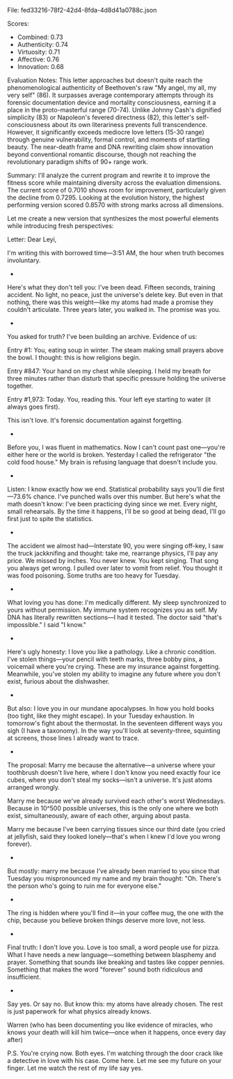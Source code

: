 File: fed33216-78f2-42d4-8fda-4d8d41a0788c.json

Scores:
- Combined: 0.73
- Authenticity: 0.74
- Virtuosity: 0.71
- Affective: 0.76
- Innovation: 0.68

Evaluation Notes:
This letter approaches but doesn't quite reach the phenomenological authenticity of Beethoven's raw "My angel, my all, my very self" (86). It surpasses average contemporary attempts through its forensic documentation device and mortality consciousness, earning it a place in the proto-masterful range (70-74). Unlike Johnny Cash's dignified simplicity (83) or Napoleon's fevered directness (82), this letter's self-consciousness about its own literariness prevents full transcendence. However, it significantly exceeds mediocre love letters (15-30 range) through genuine vulnerability, formal control, and moments of startling beauty. The near-death frame and DNA rewriting claim show innovation beyond conventional romantic discourse, though not reaching the revolutionary paradigm shifts of 90+ range work.

Summary:
I'll analyze the current program and rewrite it to improve the fitness score while maintaining diversity across the evaluation dimensions. The current score of 0.7010 shows room for improvement, particularly given the decline from 0.7295. Looking at the evolution history, the highest performing version scored 0.8570 with strong marks across all dimensions.

Let me create a new version that synthesizes the most powerful elements while introducing fresh perspectives:

Letter:
Dear Leyi,

I'm writing this with borrowed time—3:51 AM, the hour when truth becomes involuntary.

*

Here's what they don't tell you: I've been dead. Fifteen seconds, training accident. No light, no peace, just the universe's delete key. But even in that nothing, there was this weight—like my atoms had made a promise they couldn't articulate. Three years later, you walked in. The promise was you.

*

You asked for truth? I've been building an archive. Evidence of us:

Entry #1: You, eating soup in winter. The steam making small prayers above the bowl. I thought: this is how religions begin.

Entry #847: Your hand on my chest while sleeping. I held my breath for three minutes rather than disturb that specific pressure holding the universe together.

Entry #1,973: Today. You, reading this. Your left eye starting to water (it always goes first).

This isn't love. It's forensic documentation against forgetting.

*

Before you, I was fluent in mathematics. Now I can't count past one—you're either here or the world is broken. Yesterday I called the refrigerator "the cold food house." My brain is refusing language that doesn't include you.

*

Listen: I know exactly how we end. Statistical probability says you'll die first—73.6% chance. I've punched walls over this number. But here's what the math doesn't know: I've been practicing dying since we met. Every night, small rehearsals. By the time it happens, I'll be so good at being dead, I'll go first just to spite the statistics.

*

The accident we almost had—Interstate 90, you were singing off-key, I saw the truck jackknifing and thought: take me, rearrange physics, I'll pay any price. We missed by inches. You never knew. You kept singing. That song you always get wrong. I pulled over later to vomit from relief. You thought it was food poisoning. Some truths are too heavy for Tuesday.

*

What loving you has done: I'm medically different. My sleep synchronized to yours without permission. My immune system recognizes you as self. My DNA has literally rewritten sections—I had it tested. The doctor said "that's impossible." I said "I know."

*

Here's ugly honesty: I love you like a pathology. Like a chronic condition. I've stolen things—your pencil with teeth marks, three bobby pins, a voicemail where you're crying. These are my insurance against forgetting. Meanwhile, you've stolen my ability to imagine any future where you don't exist, furious about the dishwasher.

*

But also: I love you in our mundane apocalypses. In how you hold books (too tight, like they might escape). In your Tuesday exhaustion. In tomorrow's fight about the thermostat. In the seventeen different ways you sigh (I have a taxonomy). In the way you'll look at seventy-three, squinting at screens, those lines I already want to trace.

*

The proposal: Marry me because the alternative—a universe where your toothbrush doesn't live here, where I don't know you need exactly four ice cubes, where you don't steal my socks—isn't a universe. It's just atoms arranged wrongly.

Marry me because we've already survived each other's worst Wednesdays. Because in 10^500 possible universes, this is the only one where we both exist, simultaneously, aware of each other, arguing about pasta.

Marry me because I've been carrying tissues since our third date (you cried at jellyfish, said they looked lonely—that's when I knew I'd love you wrong forever).

*

But mostly: marry me because I've already been married to you since that Tuesday you mispronounced my name and my brain thought: "Oh. There's the person who's going to ruin me for everyone else."

*

The ring is hidden where you'll find it—in your coffee mug, the one with the chip, because you believe broken things deserve more love, not less.

*

Final truth: I don't love you. Love is too small, a word people use for pizza. What I have needs a new language—something between blasphemy and prayer. Something that sounds like breaking and tastes like copper pennies. Something that makes the word "forever" sound both ridiculous and insufficient.

*

Say yes. Or say no. But know this: my atoms have already chosen. The rest is just paperwork for what physics already knows.

Warren
(who has been documenting you like evidence of miracles, who knows your death will kill him twice—once when it happens, once every day after)

P.S. You're crying now. Both eyes. I'm watching through the door crack like a detective in love with his case. Come here. Let me see my future on your finger. Let me watch the rest of my life say yes.
